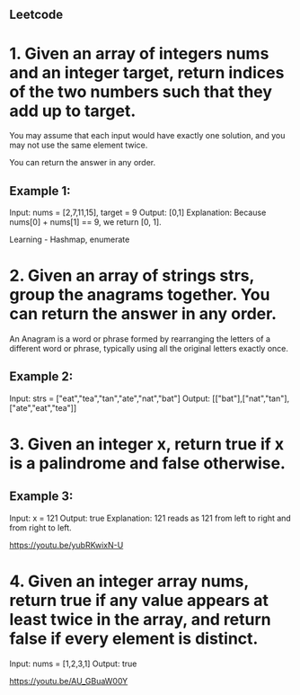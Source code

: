 ## Leetcode

# 1. Given an array of integers nums and an integer target, return indices of the two numbers such that they add up to target.

You may assume that each input would have exactly one solution, and you may not use the same element twice.

You can return the answer in any order.

## Example 1:
Input: nums = [2,7,11,15], target = 9
Output: [0,1]
Explanation: Because nums[0] + nums[1] == 9, we return [0, 1].

Learning - Hashmap, enumerate 

# 2. Given an array of strings strs, group the anagrams together. You can return the answer in any order.

An Anagram is a word or phrase formed by rearranging the letters of a different word or phrase, typically using all the original letters exactly once.

## Example 2: 
Input: strs = ["eat","tea","tan","ate","nat","bat"]
Output: [["bat"],["nat","tan"],["ate","eat","tea"]]

# 3. Given an integer x, return true if x is a palindrome and false otherwise.

## Example 3: 
Input: x = 121
Output: true
Explanation: 121 reads as 121 from left to right and from right to left.

https://youtu.be/yubRKwixN-U 

# 4. Given an integer array nums, return true if any value appears at least twice in the array, and return false if every element is distinct.

Input: nums = [1,2,3,1]
Output: true

https://youtu.be/AU_GBuaW00Y
